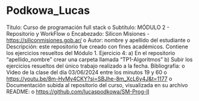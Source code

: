 # Podkowa_Lucas
Título: Curso de programación full stack
o Subtítulo: MÓDULO 2 - Repositorio y WorkFlow
o Encabezado: Silicon Misiones - https://siliconmisiones.gob.ar/
o Autor: nombre y apellido del estudiante
o Descripción: este repositorio fue creado con fines académicos. Contiene los ejercicios
resueltos del Módulo 1.
Ejercicio 4:
a) En el repositorio “apellido_nombre” crear una carpeta llamada “TP1-Algoritmos”
b) Subir los ejercicios resueltos del único trabajo realizado a la fecha.
Bibliografía:
o Video de la clase del día 03/06/2024 entre los minutos 19 y 60
o https://youtu.be/8m-HvMy4CKY?si=SBJhe-8m_XcL6y4J&t=1177
o Documentación subida al repositorio del curso, visualizada en su archivo README:
o https://github.com/lucaspodkowa/SM-Prog-II
